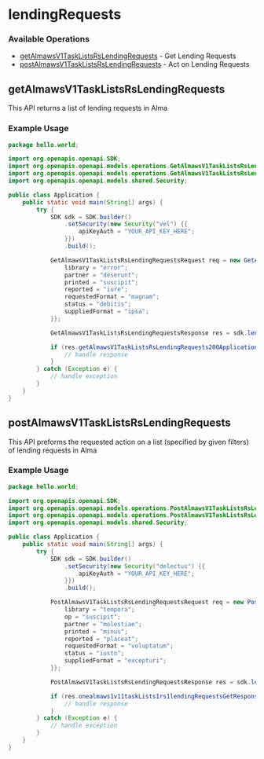 # lendingRequests

### Available Operations

* [getAlmawsV1TaskListsRsLendingRequests](#getalmawsv1tasklistsrslendingrequests) - Get Lending Requests
* [postAlmawsV1TaskListsRsLendingRequests](#postalmawsv1tasklistsrslendingrequests) - Act on Lending Requests

## getAlmawsV1TaskListsRsLendingRequests

This API returns a list of lending requests in Alma

### Example Usage

```java
package hello.world;

import org.openapis.openapi.SDK;
import org.openapis.openapi.models.operations.GetAlmawsV1TaskListsRsLendingRequestsRequest;
import org.openapis.openapi.models.operations.GetAlmawsV1TaskListsRsLendingRequestsResponse;
import org.openapis.openapi.models.shared.Security;

public class Application {
    public static void main(String[] args) {
        try {
            SDK sdk = SDK.builder()
                .setSecurity(new Security("vel") {{
                    apiKeyAuth = "YOUR_API_KEY_HERE";
                }})
                .build();

            GetAlmawsV1TaskListsRsLendingRequestsRequest req = new GetAlmawsV1TaskListsRsLendingRequestsRequest() {{
                library = "error";
                partner = "deserunt";
                printed = "suscipit";
                reported = "iure";
                requestedFormat = "magnam";
                status = "debitis";
                suppliedFormat = "ipsa";
            }};            

            GetAlmawsV1TaskListsRsLendingRequestsResponse res = sdk.lendingRequests.getAlmawsV1TaskListsRsLendingRequests(req);

            if (res.getAlmawsV1TaskListsRsLendingRequests200ApplicationJSONObject != null) {
                // handle response
            }
        } catch (Exception e) {
            // handle exception
        }
    }
}
```

## postAlmawsV1TaskListsRsLendingRequests

This API preforms the requested action on a list (specified by given filters) of lending requests in Alma

### Example Usage

```java
package hello.world;

import org.openapis.openapi.SDK;
import org.openapis.openapi.models.operations.PostAlmawsV1TaskListsRsLendingRequestsRequest;
import org.openapis.openapi.models.operations.PostAlmawsV1TaskListsRsLendingRequestsResponse;
import org.openapis.openapi.models.shared.Security;

public class Application {
    public static void main(String[] args) {
        try {
            SDK sdk = SDK.builder()
                .setSecurity(new Security("delectus") {{
                    apiKeyAuth = "YOUR_API_KEY_HERE";
                }})
                .build();

            PostAlmawsV1TaskListsRsLendingRequestsRequest req = new PostAlmawsV1TaskListsRsLendingRequestsRequest() {{
                library = "tempora";
                op = "suscipit";
                partner = "molestiae";
                printed = "minus";
                reported = "placeat";
                requestedFormat = "voluptatum";
                status = "iusto";
                suppliedFormat = "excepturi";
            }};            

            PostAlmawsV1TaskListsRsLendingRequestsResponse res = sdk.lendingRequests.postAlmawsV1TaskListsRsLendingRequests(req);

            if (res.onealmaws1v11taskLists1rs1lendingRequestsGetResponses200ContentApplication1jsonSchemaPropertiesUserResourceSharingRequestItems != null) {
                // handle response
            }
        } catch (Exception e) {
            // handle exception
        }
    }
}
```
